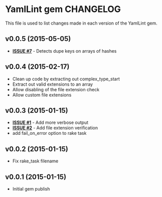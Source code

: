 YamlLint gem CHANGELOG
======================
This file is used to list changes made in each version of the YamlLint gem.

v0.0.5 (2015-05-05)
-------------------
- **[ISSUE #7](https://github.com/shortdudey123/yamllint/issues/7)** - Detects dupe keys on arrays of hashes

v0.0.4 (2015-02-17)
-------------------
- Clean up code by extracting out complex_type_start
- Extract out valid extensions to an array
- Allow disabling of the file extension check
- Allow custom file extensions

v0.0.3 (2015-01-15)
-------------------
- **[ISSUE #1](https://github.com/shortdudey123/yamllint/issues/1)** - Add more verbose output
- **[ISSUE #2](https://github.com/shortdudey123/yamllint/issues/2)** - Add file extension verification
- add fail_on_error option to rake task

v0.0.2 (2015-01-15)
-------------------
- Fix rake_task filename

v0.0.1 (2015-01-15)
-------------------
- Initial gem publish
